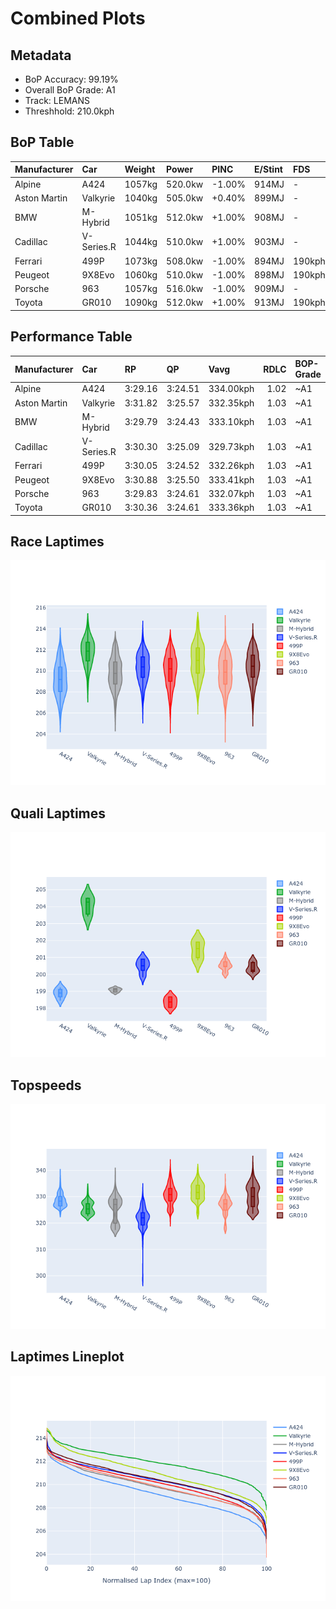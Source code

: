 # Combined Plots

## Metadata

- BoP Accuracy: 99.19%
- Overall BoP Grade: A1
- Track: LEMANS
- Threshhold: 210.0kph

## BoP Table
| Manufacturer   | Car        | Weight   | Power   | PINC   | E/Stint   | FDS    |
|:---------------|:-----------|:---------|:--------|:-------|:----------|:-------|
| Alpine         | A424       | 1057kg   | 520.0kw | -1.00% | 914MJ     | -      |
| Aston Martin   | Valkyrie   | 1040kg   | 505.0kw | +0.40% | 899MJ     | -      |
| BMW            | M-Hybrid   | 1051kg   | 512.0kw | +1.00% | 908MJ     | -      |
| Cadillac       | V-Series.R | 1044kg   | 510.0kw | +1.00% | 903MJ     | -      |
| Ferrari        | 499P       | 1073kg   | 508.0kw | -1.00% | 894MJ     | 190kph |
| Peugeot        | 9X8Evo     | 1060kg   | 510.0kw | -1.00% | 898MJ     | 190kph |
| Porsche        | 963        | 1057kg   | 516.0kw | -1.00% | 909MJ     | -      |
| Toyota         | GR010      | 1090kg   | 512.0kw | +1.00% | 913MJ     | 190kph |

## Performance Table
| Manufacturer   | Car        | RP      | QP      | Vavg      |   RDLC | BOP-Grade   | Match   |
|:---------------|:-----------|:--------|:--------|:----------|-------:|:------------|:--------|
| Alpine         | A424       | 3:29.16 | 3:24.51 | 334.00kph |   1.02 | ~A1         | 99.77%  |
| Aston Martin   | Valkyrie   | 3:31.82 | 3:25.57 | 332.35kph |   1.03 | ~A1         | 97.02%  |
| BMW            | M-Hybrid   | 3:29.79 | 3:24.43 | 333.10kph |   1.03 | ~A1         | 99.84%  |
| Cadillac       | V-Series.R | 3:30.30 | 3:25.09 | 329.73kph |   1.03 | ~A1         | 99.96%  |
| Ferrari        | 499P       | 3:30.05 | 3:24.52 | 332.26kph |   1.03 | ~A1         | 99.86%  |
| Peugeot        | 9X8Evo     | 3:30.88 | 3:25.50 | 333.41kph |   1.03 | ~A1         | 97.20%  |
| Porsche        | 963        | 3:29.83 | 3:24.61 | 332.07kph |   1.03 | ~A1         | 99.87%  |
| Toyota         | GR010      | 3:30.36 | 3:24.61 | 333.36kph |   1.03 | ~A1         | 99.97%  |

## Race Laptimes
![Race Laptimes](images/race_violin.png)

## Quali Laptimes
![Quali Laptimes](images/quali_violin.png)

## Topspeeds
![Topspeeds](images/topspeed_violin.png)

## Laptimes Lineplot
![Laptimes Lineplot](images/laptime_line.png)

